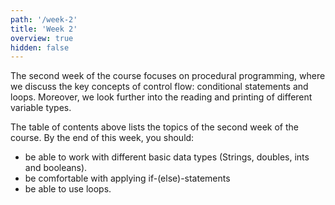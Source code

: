 ```yaml
---
path: '/week-2'
title: 'Week 2'
overview: true
hidden: false
---
```


The second week of the course focuses on procedural programming, where we discuss the key concepts of control flow: conditional statements and loops. Moreover, we look further into the reading and printing of different variable types.

<pages-in-this-section></pages-in-this-section>

The table of contents above lists the topics of the second week of the course. By the end of this week, you should:
- be able to work with different basic data types (Strings, doubles, ints and booleans).
- be comfortable with applying if-(else)-statements 
- be able to use loops.